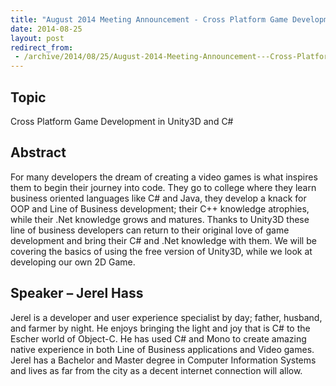 ```yaml
---
title: "August 2014 Meeting Announcement - Cross Platform Game Development in Unity3D and C#"
date: 2014-08-25
layout: post
redirect_from:
 - /archive/2014/08/25/August-2014-Meeting-Announcement---Cross-Platform-Game-Development-in.aspx/index.html
---
```


## Topic

Cross Platform Game Development in Unity3D and C#

## Abstract

For many developers the dream of creating a video games is what inspires them to begin their journey into code. They go to college where they learn business oriented languages like C# and Java, they develop a knack for OOP and Line of Business development; their C++ knowledge atrophies, while their .Net knowledge grows and matures. Thanks to Unity3D these line of business developers can return to their original love of game development and bring their C# and .Net knowledge with them. We will be covering the basics of using the free version of Unity3D, while we look at developing our own 2D Game.

## Speaker – Jerel Hass

Jerel is a developer and user experience specialist by day; father, husband, and farmer by night. He enjoys bringing the light and joy that is C# to the Escher world of Object-C. He has used C# and Mono to create amazing native experience in both Line of Business applications and Video games. Jerel has a Bachelor and Master degree in Computer Information Systems and lives as far from the city as a decent internet connection will allow.